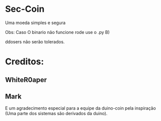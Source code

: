 # Sec-Coin
Uma moeda simples e segura

Obs: Caso O binario não funcione rode use o .py B)

ddosers não serão tolerados.

# Creditos:
WhiteR0aper
--
Mark 
--
E um agradecimento especial para a equipe da duino-coin pela inspiração (Uma parte dos sistemas são derivados da duino).
